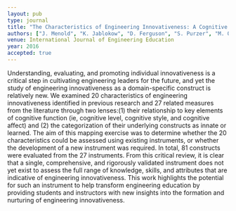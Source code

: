 ```yaml
---
layout: pub
type: journal
title: "The Characteristics of Engineering Innovativeness: A Cognitive Mapping and Review of Instruments"
authors: ["J. Menold", "K. Jablokow", "D. Ferguson", "S. Purzer", "M. Ohland"]
venue: International Journal of Engineering Education
year: 2016
accepted: true
---
```

Understanding, evaluating, and promoting individual innovativeness is a critical step in cultivating engineering leaders for the future, and yet the study of engineering innovativeness as a domain-specific construct is relatively new. We examined 20 characteristics of engineering innovativeness identified in previous research and 27 related measures from the literature through two lenses:(1) their relationship to key elements of cognitive function (ie, cognitive level, cognitive style, and cognitive affect) and (2) the categorization of their underlying constructs as innate or learned. The aim of this mapping exercise was to determine whether the 20 characteristics could be assessed using existing instruments, or whether the development of a new instrument was required. In total, 81 constructs were evaluated from the 27 instruments. From this critical review, it is clear that a single, comprehensive, and rigorously validated instrument does not yet exist to assess the full range of knowledge, skills, and attributes that are indicative of engineering innovativeness. This work highlights the potential for such an instrument to help transform engineering education by providing students and instructors with new insights into the formation and nurturing of engineering innovativeness.
